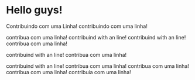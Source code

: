 # Hello guys!
Contribuindo com uma Linha!
contribuindo com uma linha!

contribua com uma linha!
contribuind with an line!
contribuind with an line!
contribua com uma linha!

contribuind with an line!
contribua com uma linha!

contribuind with an line!
contribua com uma linha!
contribua com uma linha!
contribua com uma linha!
contribuia com uma linha!
